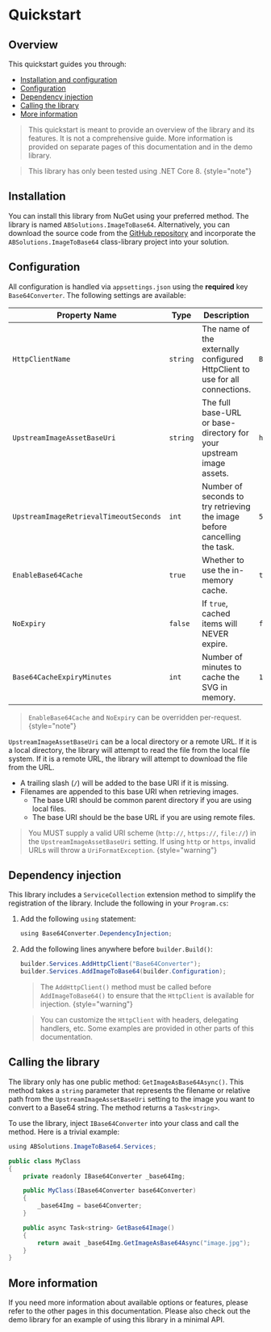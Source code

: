 # Quickstart

## Overview

This quickstart guides you through:

- [Installation and configuration](#installation)
- [Configuration](#configuration)
- [Dependency injection](#dependency-injection)
- [Calling the library](#calling-the-library)
- [More information](#more-information)

> This quickstart is meant to provide an overview of the library and its features. It is not a comprehensive guide. More
> information is provided on separate pages of this documentation and in the demo library.

> This library has only been tested using .NET Core 8.
> {style="note"}

## Installation

You can install this library from NuGet using your preferred method. The library is named `ABSolutions.ImageToBase64`.
Alternatively, you can download the source code from
the [GitHub repository](https://github.com/asifbacchus/ABSolutions.ImageToBase64) and incorporate the
`ABSolutions.ImageToBase64` class-library project into your solution.

## Configuration

All configuration is handled via `appsettings.json` using the **required** key `Base64Converter`. The following settings
are available:

| Property Name                          | Type     | Description                                                                  | Default            |
|----------------------------------------|----------|------------------------------------------------------------------------------|--------------------|
| `HttpClientName`                       | `string` | The name of the externally configured HttpClient to use for all connections. | `Base64Converter`  |
| `UpstreamImageAssetBaseUri`            | `string` | The full base-URL or base-directory for your upstream image assets.          | `http://localhost` |
| `UpstreamImageRetrievalTimeoutSeconds` | `int`    | Number of seconds to try retrieving the image before cancelling the task.    | `5`                |
| `EnableBase64Cache`                    | `true`   | Whether to use the in-memory cache.                                          | `true`             |
| `NoExpiry`                             | `false`  | If `true`, cached items will NEVER expire.                                   | `false`            |
| `Base64CacheExpiryMinutes`             | `int`    | Number of minutes to cache the SVG in memory.                                | `1440`             |

> `EnableBase64Cache` and `NoExpiry` can be overridden per-request.
> {style="note"}

`UpstreamImageAssetBaseUri` can be a local directory or a remote URL. If it is a local directory, the library will
attempt to read the file from the local file system. If it is a remote URL, the library will attempt to download the
file from the URL.

- A trailing slash (`/`) will be added to the base URI if it is missing.
- Filenames are appended to this base URI when retrieving images.
    - The base URI should be common parent directory if you are using local files.
    - The base URI should be the base URL if you are using remote files.

> You MUST supply a valid URI scheme (`http://`, `https://`, `file://`) in the `UpstreamImageAssetBaseUri` setting. If
> using `http` or `https`, invalid URLs will throw a `UriFormatException`.
> {style="warning"}

## Dependency injection

This library includes a `ServiceCollection` extension method to simplify the registration of the library. Include the
following in your `Program.cs`:

1. Add the following `using` statement:

    ```java
    using Base64Converter.DependencyInjection;
    ```
2. Add the following lines anywhere before `builder.Build()`:

    ```java
   builder.Services.AddHttpClient("Base64Converter");
   builder.Services.AddImageToBase64(builder.Configuration);
   ```

   > The `AddHttpClient()` method must be called before `AddImageToBase64()` to ensure that the `HttpClient` is
   available for injection.
   > {style="warning"}

   > You can customize the `HttpClient` with headers, delegating handlers, etc. Some examples are provided in other
   parts of this documentation.

## Calling the library

The library only has one public method: `GetImageAsBase64Async()`. This method takes a `string` parameter that
represents the filename or relative path from the `UpstreamImageAssetBaseUri` setting to the image you want to
convert to a Base64 string. The method returns a `Task<string>`.

To use the library, inject `IBase64Converter` into your class and call the method. Here is a trivial example:

```java
using ABSolutions.ImageToBase64.Services;

public class MyClass
{
    private readonly IBase64Converter _base64Img;

    public MyClass(IBase64Converter base64Converter)
    {
        _base64Img = base64Converter;
    }

    public async Task<string> GetBase64Image()
    {
        return await _base64Img.GetImageAsBase64Async("image.jpg");
    }
}
```

## More information

If you need more information about available options or features, please refer to the other pages in this documentation.
Please also check out the demo library for an example of using this library in a minimal API.
